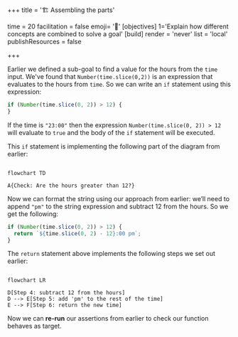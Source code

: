 +++
title = '🏗️ Assembling the parts'

time = 20
facilitation = false
emoji= '🧩'
[objectives]
    1='Explain how different concepts are combined to solve a goal'
[build]
  render = 'never'
  list = 'local'
  publishResources = false

+++

Earlier we defined a sub-goal to find a value for the hours from the `time` input. We've found that `Number(time.slice(0,2))` is an expression that evaluates to the hours from `time`. So we can write an `if` statement using this expression:

```js
if (Number(time.slice(0, 2)) > 12) {
}
```

If the time is `"23:00"` then the expression `Number(time.slice(0, 2)) > 12` will evaluate to `true` and the body of the `if` statement will be executed.

This `if` statement is implementing the following part of the diagram from earlier:

```mermaid

flowchart TD

A{Check: Are the hours greater than 12?}

```

Now we can format the string using our approach from earlier:
we’ll need to append `"pm"` to the string expression and subtract 12 from the hours. So we get the following:

```js
if (Number(time.slice(0, 2)) > 12) {
  return `${time.slice(0, 2) - 12}:00 pm`;
}
```

The `return` statement above implements the following steps we set out earlier:

```mermaid

flowchart LR

D[Step 4: subtract 12 from the hours]
D --> E[Step 5: add 'pm' to the rest of the time]
E --> F[Step 6: return the new time]

```

Now we can **re-run** our assertions from earlier to check our function behaves as target.
